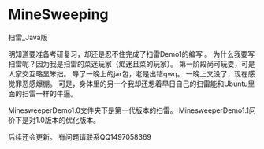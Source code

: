 # MineSweeping
扫雷_Java版

明知道要准备考研复习，却还是忍不住完成了扫雷Demo1的编写 。
为什么我要写扫雷呢？因为我是扫雷的菜迷玩家（痴迷且菜的玩家）。
第一阶段尚可玩耍，可是人家交互略显笨拙。
导了一晚上的jar包，老是出错qwq。
一晚上又没了，现在感觉罪恶感爆棚。
可是，身体里的另一个我却还想着早日自己的扫雷能和Ubuntu里面的扫雷一样的牛逼。

MinesweeperDemo1.0文件夹下是第一代版本的扫雷。
MinesweeperDemo1.1问价下是对1.0版本的优化版本。

后续还会更新。
有问题请联系QQ1497058369
